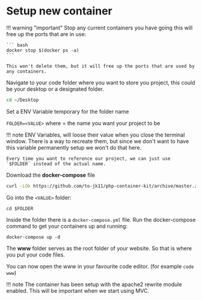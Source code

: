 # Setup new container

!!! warning "important"
    Stop any current containers you have going this will free up the ports that are in use:

    ``` bash
    docker stop $(docker ps -a)
    ```

    This won't delete them, but it will free up the ports that are used by any containers.

Navigate to your code folder where you want to store you project, this could be your desktop or a designated folder.

``` bash
cd ~/Desktop
```

Set a ENV Variable temporary for the folder name

`FOLDER=<VALUE>` where <VALUE> = the name you want your project to be

!!! note
    ENV Variables, will loose their value when you close the terminal window. There is a way to recreate them, but since we don't want to have this variable permanently setup we won't do that here.

    Every time you want to reference our project, we can just use `$FOLDER` instead of the actual name.

Download the **docker-compose** file

``` bash
curl -LOk https://github.com/to-jk11/php-container-kit/archive/master.zip && unzip master.zip && rm -f  master.zip && mv php-container-kit-master $FOLDER && mkdir -p $FOLDER/www
```

Go into the `<VALUE>` folder:

`cd $FOLDER`

Inside the folder there is a `docker-compose.yml` file.
Run the docker-compose command to get your containers up and running:

`docker-compose up -d`

The **www** folder serves as the root folder of your website. So that is where you put your code files.

You can now open the www in your favourite code editor. (for example `code www`)

!!! note
    The container has been setup with the apache2 rewrite module enabled. This will be important when we start using MVC.